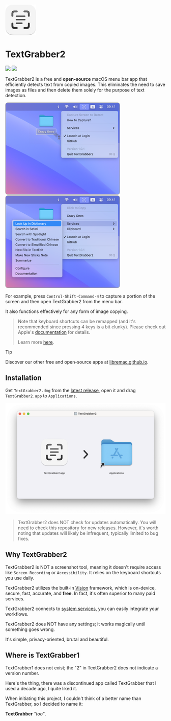 <img src="./Icon.png" width="96">

# TextGrabber2

[![](https://img.shields.io/badge/Platform-macOS_14.0+-blue?color=007bff)](https://github.com/TextGrabber2-app/TextGrabber2/releases/latest)  [![](https://github.com/TextGrabber2-app/TextGrabber2/actions/workflows/build.yml/badge.svg?branch=main)](https://github.com/TextGrabber2-app/TextGrabber2/actions/workflows/build.yml)

TextGrabber2 is a free and **open-source** macOS menu bar app that efficiently detects text from copied images. This eliminates the need to save images as files and then delete them solely for the purpose of text detection.

<img src="./Screenshots/01.png" width="360" alt="Screenshot 01"> <img src="./Screenshots/02.png" width="360" alt="Screenshot 02">

For example, press `Control-Shift-Command-4` to capture a portion of the screen and then open TextGrabber2 from the menu bar.

It also functions effectively for any form of image copying.

> Note that keyboard shortcuts can be remapped (and it's recommended since pressing 4 keys is a bit clunky). Please check out Apple's [documentation](https://support.apple.com/guide/mac-help/mchlp2271/mac) for details.
>
> Learn more [here](https://github.com/TextGrabber2-app/TextGrabber2/wiki#capture-screen-on-mac).

> [!TIP]
> Discover our other free and open-source apps at [libremac.github.io](https://libremac.github.io/).

## Installation

Get `TextGrabber2.dmg` from the <a href="https://github.com/TextGrabber2-app/TextGrabber2/releases/latest" target="_blank">latest release</a>, open it and drag `TextGrabber2.app` to `Applications`.

<img src="./Screenshots/03.png" width="540" alt="Install TextGrabber2">

> TextGrabber2 does NOT check for updates automatically. You will need to check this repository for new releases. However, it's worth noting that updates will likely be infrequent, typically limited to bug fixes.

## Why TextGrabber2

TextGrabber2 is NOT a screenshot tool, meaning it doesn't require access like `Screen Recording` or `Accessibility`. It relies on the keyboard shortcuts you use daily.

TextGrabber2 utilizes the built-in [Vision](https://developer.apple.com/documentation/vision/) framework, which is on-device, secure, fast, accurate, and **free**. In fact, it's often superior to many paid services.

TextGrabber2 connects to [system services](https://github.com/TextGrabber2-app/TextGrabber2/wiki#connect-to-system-services), you can easily integrate your workflows.

TextGrabber2 does NOT have any settings; it works magically until something goes wrong.

It's simple, privacy-oriented, brutal and beautiful.

## Where is TextGrabber1

TextGrabber1 does not exist; the "2" in TextGrabber2 does not indicate a version number.

Here's the thing, there was a discontinued app called TextGrabber that I used a decade ago, I quite liked it.

When initiating this project, I couldn't think of a better name than TextGrabber, so I decided to name it:

**TextGrabber** *"too"*.
